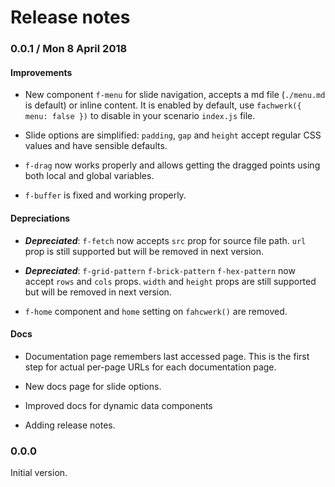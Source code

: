 # Release notes

### 0.0.1 / Mon 8 April 2018

#### Improvements

* New component `f-menu` for slide navigation, accepts a md file (`./menu.md` is default) or inline content. It is enabled by default, use `fachwerk({ menu: false })` to disable in your scenario `index.js` file.

* Slide options are simplified: `padding`, `gap` and `height` accept regular CSS values and  have sensible defaults.

* `f-drag` now works properly and allows getting the dragged points using both local and global variables.

* `f-buffer` is fixed and working properly.

#### Depreciations

* ***Depreciated***: `f-fetch` now accepts `src` prop for source file path.
`url` prop is still supported but will be removed in next version.

* ***Depreciated***: `f-grid-pattern` `f-brick-pattern` `f-hex-pattern` now accept `rows` and `cols` props.
`width` and `height` props are still supported but will be removed in next version.

* `f-home` component and `home` setting on `fahcwerk()` are removed.

#### Docs

* Documentation page remembers last accessed page. This is the first step for actual per-page URLs for each documentation page.

* New docs page for slide options.

* Improved docs for dynamic data components

* Adding release notes.

### 0.0.0

Initial version.



